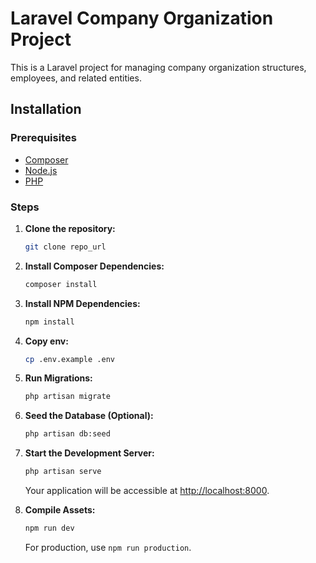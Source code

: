 # Laravel Company Organization Project

This is a Laravel project for managing company organization structures, employees, and related entities.

## Installation

### Prerequisites

- [Composer](https://getcomposer.org/)
- [Node.js](https://nodejs.org/)
- [PHP](https://www.php.net/)

### Steps

1. **Clone the repository:**

    ```bash
    git clone repo_url
    ```

2. **Install Composer Dependencies:**

    ```bash
    composer install
    ```

3. **Install NPM Dependencies:**

    ```bash
    npm install
    ```

4. **Copy env:**

    ```bash
    cp .env.example .env
    ```

5. **Run Migrations:**

    ```bash
    php artisan migrate
    ```

6. **Seed the Database (Optional):**

    ```bash
    php artisan db:seed
    ```

7. **Start the Development Server:**

    ```bash
    php artisan serve
    ```

    Your application will be accessible at [http://localhost:8000](http://localhost:8000).

8. **Compile Assets:**

    ```bash
    npm run dev
    ```

    For production, use `npm run production`.

